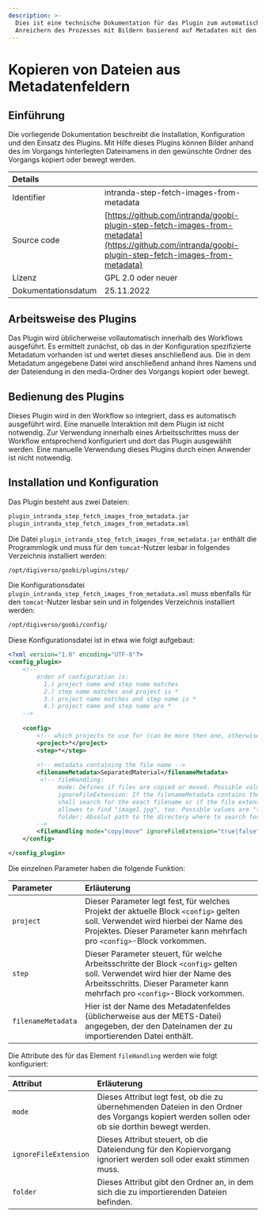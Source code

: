 ```yaml
---
description: >-
  Dies ist eine technische Dokumentation für das Plugin zum automatischen
  Anreichern des Prozesses mit Bildern basierend auf Metadaten mit den Dateinamen im Vorgang.
---
```


# Kopieren von Dateien aus Metadatenfeldern

## Einführung
Die vorliegende Dokumentation beschreibt die Installation, Konfiguration und den Einsatz des Plugins. Mit Hilfe dieses Plugins können Bilder anhand des im Vorgangs hinterlegten Dateinamens in den gewünschte Ordner des Vorgangs kopiert oder bewegt werden. 

| Details |  |
| :--- | :--- |
| Identifier | intranda-step-fetch-images-from-metadata |
| Source code | [https://github.com/intranda/goobi-plugin-step-fetch-images-from-metadata](https://github.com/intranda/goobi-plugin-step-fetch-images-from-metadata) |
| Lizenz | GPL 2.0 oder neuer |
| Dokumentationsdatum | 25.11.2022 |


## Arbeitsweise des Plugins
Das Plugin wird üblicherweise vollautomatisch innerhalb des Workflows ausgeführt. Es ermittelt zunächst, ob das in der Konfiguration spezifizierte Metadatum vorhanden ist und wertet dieses anschließend aus. Die in dem Metadatum angegebene Datei wird anschließend anhand ihres Namens und der Dateiendung in den media-Ordner des Vorgangs kopiert oder bewegt.


## Bedienung des Plugins
Dieses Plugin wird in den Workflow so integriert, dass es automatisch ausgeführt wird. Eine manuelle Interaktion mit dem Plugin ist nicht notwendig. Zur Verwendung innerhalb eines Arbeitsschrittes muss der Workflow entsprechend konfiguriert und dort das Plugin ausgewählt werden. Eine manuelle Verwendung dieses Plugins durch einen Anwender ist nicht notwendig.


## Installation und Konfiguration
Das Plugin besteht aus zwei Dateien:

```bash
plugin_intranda_step_fetch_images_from_metadata.jar
plugin_intranda_step_fetch_images_from_metadata.xml
```

Die Datei `plugin_intranda_step_fetch_images_from_metadata.jar` enthält die Programmlogik und muss für den `tomcat`-Nutzer lesbar in folgendes Verzeichnis installiert werden:

```bash
/opt/digiverso/goobi/plugins/step/
```

Die Konfigurationsdatei `plugin_intranda_step_fetch_images_from_metadata.xml` muss ebenfalls für den `tomcat`-Nutzer lesbar sein und in folgendes Verzeichnis installiert werden:

```bash
/opt/digiverso/goobi/config/
```

Diese Konfigurationsdatei ist in etwa wie folgt aufgebaut:

```xml
<?xml version="1.0" encoding="UTF-8"?>
<config_plugin>
    <!--
        order of configuration is:
          1.) project name and step name matches
          2.) step name matches and project is *
          3.) project name matches and step name is *
          4.) project name and step name are *
	-->
    
    <config>
        <!-- which projects to use for (can be more then one, otherwise use *) -->
        <project>*</project>
        <step>*</step>
        
        <!-- metadata containing the file name -->
        <filenameMetadata>SeparatedMaterial</filenameMetadata>
         <!-- fileHandling:
              mode: Defines if files are copied or moved. Possible values are "copy" and "move". Defaults to "copy".
              ignoreFileExtension: If the filenameMetadata contains the value "image1.tif" for example you can configure here if the plugin
              shall search for the exact filename or if the file extension shall be ignored which
              allowes to find "image1.jpg", too. Possible values are "true" and "false". Default is "false".
              folder: Absolut path to the directory where to search for the files to be imported.
        -->
        <fileHandling mode="copy|move" ignoreFileExtension="true|false" folder="/opt/digiverso/import/images/" />
    </config>

</config_plugin>
```

Die einzelnen Parameter haben die folgende Funktion:

| Parameter | Erläuterung |
| :--- | :--- |
| `project` | Dieser Parameter legt fest, für welches Projekt der aktuelle Block `<config>` gelten soll. Verwendet wird hierbei der Name des Projektes. Dieser Parameter kann mehrfach pro `<config>`-Block vorkommen. |
| `step` | Dieser Parameter steuert, für welche Arbeitsschritte der Block `<config>` gelten soll. Verwendet wird hier der Name des Arbeitsschritts. Dieser Parameter kann mehrfach pro `<config>`-Block vorkommen. |
| `filenameMetadata` | Hier ist der Name des Metadatenfeldes (üblicherweise aus der METS-Datei) angegeben, der den Dateinamen der zu importierenden Datei enthält. |

Die Attribute des für das Element `fileHandling` werden wie folgt konfiguriert:

| Attribut | Erläuterung |
| :--- | :--- |
| `mode` | Dieses Attribut legt fest, ob die zu übernehmenden Dateien in den Ordner des Vorgangs kopiert werden sollen oder ob sie dorthin bewegt werden. |
| `ignoreFileExtension` | Dieses Attribut steuert, ob die Dateiendung für den Kopiervorgang ignoriert werden soll oder exakt stimmen muss. |
| `folder` | Dieses Attribut gibt den Ordner an, in dem sich die zu importierenden Dateien befinden. |
